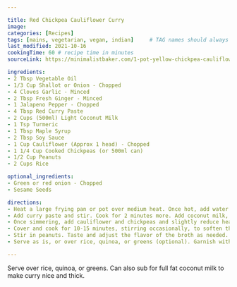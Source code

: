 ```yaml
---

title: Red Chickpea Cauliflower Curry
image:
categories: [Recipes]
tags: [mains, vegetarian, vegan, indian]     # TAG names should always be lowercase
last_modified: 2021-10-16
cookingTime: 60 # recipe time in minutes
sourceLink: https://minimalistbaker.com/1-pot-yellow-chickpea-cauliflower-curry/

ingredients:
- 2 Tbsp Vegetable Oil
- 1/3 Cup Shallot or Onion - Chopped
- 4 Cloves Garlic - Minced
- 2 Tbsp Fresh Ginger - Minced
- 1 Jalapeno Pepper - Chopped
- 4 Tbsp Red Curry Paste
- 2 Cups (500ml) Light Coconut Milk
- 1 Tsp Turmeric
- 1 Tbsp Maple Syrup
- 2 Tbsp Soy Sauce
- 1 Cup Cauliflower (Approx 1 head) - Chopped
- 1 1/4 Cup Cooked Chickpeas (or 500ml can)
- 1/2 Cup Peanuts
- 2 Cups Rice

optional_ingredients:
- Green or red onion - Chopped
- Sesame Seeds

directions:
- Heat a large frying pan or pot over medium heat. Once hot, add water or vegetable oil, shallot, garlic, ginger, and jalapeno. Sauté for 2-3 minutes, stirring frequently.
- Add curry paste and stir. Cook for 2 minutes more. Add coconut milk, turmeric, maple syrup, soy sauce, and stir. Bring to a simmer over medium heat.
- Once simmering, add cauliflower and chickpeas and slightly reduce heat. You want a simmer, not a boil, which should be around low to medium-low heat.
- Cover and cook for 10-15 minutes, stirring occasionally, to soften the cauliflower and chickpeas and infuse them with curry flavor. Keep at a simmer – lower heat if boiling.
- Stir in peanuts. Taste and adjust the flavor of the broth as needed. Add more syrup for sweetness, soy sauce for saltiness, and turmeric for earthiness. You can also add more curry paste for more spice and intense curry flavor. Don’t be shy with seasonings – this curry should be very flavorful.
- Serve as is, or over rice, quinoa, or greens (optional). Garnish with desired toppings such as sesame seeds, cilantro, lime, or diced red onion (optional).

---
```


Serve over rice, quinoa, or greens. Can also sub for full fat coconut milk to make curry nice and thick.